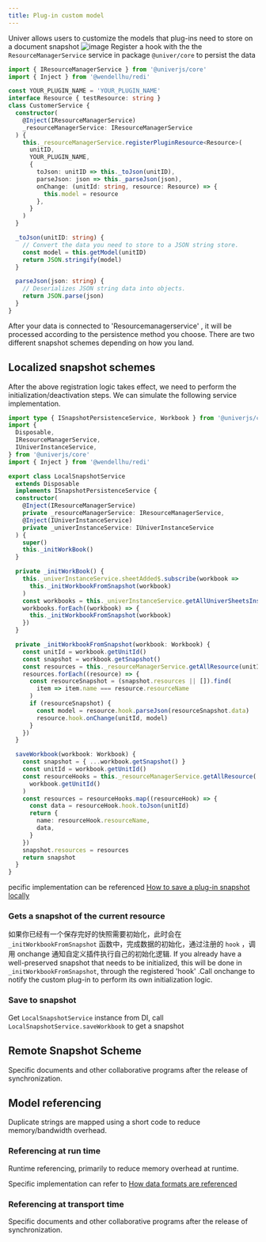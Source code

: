 ```yaml
---
title: Plug-in custom model
---
```


Univer allows users to customize the models that plug-ins need to store on a document snapshot
![image](@/assets/img/resource.jpg)
Register a hook with the the `ResourceManagerService` service in package `@univer/core` to persist the data

```typescript
import { IResourceManagerService } from '@univerjs/core'
import { Inject } from '@wendellhu/redi'

const YOUR_PLUGIN_NAME = 'YOUR_PLUGIN_NAME'
interface Resource { testResource: string }
class CustomerService {
  constructor(
    @Inject(IResourceManagerService)
    _resourceManagerService: IResourceManagerService
  ) {
    this._resourceManagerService.registerPluginResource<Resource>(
      unitID,
      YOUR_PLUGIN_NAME,
      {
        toJson: unitID => this._toJson(unitID),
        parseJson: json => this._parseJson(json),
        onChange: (unitId: string, resource: Resource) => {
          this.model = resource
        },
      }
    )
  }

  _toJson(unitID: string) {
    // Convert the data you need to store to a JSON string store.
    const model = this.getModel(unitID)
    return JSON.stringify(model)
  }

  parseJson(json: string) {
    // Deserializes JSON string data into objects.
    return JSON.parse(json)
  }
}
```

After your data is connected to 'Resourcemanagerservice' , it will be processed according to the persistence method you choose. There are two different snapshot schemes depending on how you land.

## Localized snapshot schemes

After the above registration logic takes effect, we need to perform the initialization/deactivation steps. We can simulate the following service implementation.

```typescript
import type { ISnapshotPersistenceService, Workbook } from '@univerjs/core'
import {
  Disposable,
  IResourceManagerService,
  IUniverInstanceService,
} from '@univerjs/core'
import { Inject } from '@wendellhu/redi'

export class LocalSnapshotService
  extends Disposable
  implements ISnapshotPersistenceService {
  constructor(
    @Inject(IResourceManagerService)
    private _resourceManagerService: IResourceManagerService,
    @Inject(IUniverInstanceService)
    private _univerInstanceService: IUniverInstanceService
  ) {
    super()
    this._initWorkBook()
  }

  private _initWorkBook() {
    this._univerInstanceService.sheetAdded$.subscribe(workbook =>
      this._initWorkbookFromSnapshot(workbook)
    )
    const workbooks = this._univerInstanceService.getAllUniverSheetsInstance()
    workbooks.forEach((workbook) => {
      this._initWorkbookFromSnapshot(workbook)
    })
  }

  private _initWorkbookFromSnapshot(workbook: Workbook) {
    const unitId = workbook.getUnitId()
    const snapshot = workbook.getSnapshot()
    const resources = this._resourceManagerService.getAllResource(unitId)
    resources.forEach((resource) => {
      const resourceSnapshot = (snapshot.resources || []).find(
        item => item.name === resource.resourceName
      )
      if (resourceSnapshot) {
        const model = resource.hook.parseJson(resourceSnapshot.data)
        resource.hook.onChange(unitId, model)
      }
    })
  }

  saveWorkbook(workbook: Workbook) {
    const snapshot = { ...workbook.getSnapshot() }
    const unitId = workbook.getUnitId()
    const resourceHooks = this._resourceManagerService.getAllResource(
      workbook.getUnitId()
    )
    const resources = resourceHooks.map((resourceHook) => {
      const data = resourceHook.hook.toJson(unitId)
      return {
        name: resourceHook.resourceName,
        data,
      }
    })
    snapshot.resources = resources
    return snapshot
  }
}
```

pecific implementation can be referenced [How to save a plug-in snapshot locally](https://github.com/dream-num/univer/blob/dev/examples/src/plugins/local-save/services/local-snapshot.service.ts)

### Gets a snapshot of the current resource

如果你已经有一个保存完好的快照需要初始化，此时会在 `_initWorkbookFromSnapshot` 函数中，完成数据的初始化，通过注册的 `hook` ，调用 onchange 通知自定义插件执行自己的初始化逻辑.
If you already have a well-preserved snapshot that needs to be initialized, this will be done in `_initWorkbookFromSnapshot`, through the registered 'hook' .Call onchange to notify the custom plug-in to perform its own initialization logic.

### Save to snapshot

Get `LocalSnapshotService` instance from DI, call `LocalSnapshotService.saveWorkbook` to get a snapshot

## Remote Snapshot Scheme

Specific documents and other collaborative programs after the release of synchronization.

## Model referencing

Duplicate strings are mapped using a short code to reduce memory/bandwidth overhead.

### Referencing at run time

Runtime referencing, primarily to reduce memory overhead at runtime.

Specific implementation can refer to [How data formats are referenced](https://github.com/dream-num/univer/blob/dev/packages/sheets/src/services/numfmt/numfmt.service.ts)

### Referencing at transport time

Specific documents and other collaborative programs after the release of synchronization.
